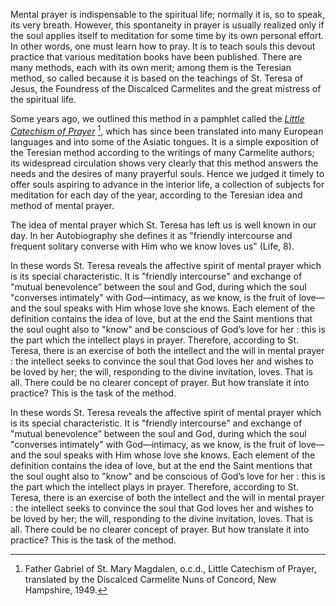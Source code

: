 Mental prayer is indispensable to the spiritual life; normally it is, so to speak, its very breath. However, this spontaneity in prayer is usually realized only if the soul applies itself to meditation for some time by its own personal effort. In other words, one must learn how to pray. It is to teach souls this devout practice that various meditation books have been published. There are many methods, each with its own merit; among them is the Teresian method, so called because it is based on the teachings of St. Teresa of Jesus, the Foundress of the Discalced Carmelites and the great mistress of the spiritual life. 

Some years ago, we outlined this method in a pamphlet called the *[Little Catechism of Prayer](/resources/extras/little-catechism)* [^1], which has since been translated into many European languages and into some of the Asiatic tongues. It is a simple exposition of the Teresian method according to the writings of many Carmelite authors; its widespread circulation shows very clearly that this method answers the needs and the desires of many prayerful souls. Hence we judged it timely to offer souls aspiring to advance in the interior life, a collection of subjects for meditation for each day of the year, according to the Teresian idea and method of mental prayer.

The idea of mental prayer which St. Teresa has left us is well known in our day. In her Autobiography she defines it as "friendly intercourse and frequent solitary converse with Him who we know loves us" (Life, 8). 

In these words St. Teresa reveals the affective spirit of mental prayer which is its special characteristic. It is "friendly intercourse" and exchange of "mutual benevolence” between the soul and God, during which the soul "converses intimately" with God—intimacy, as we know, is the fruit of love—and the soul speaks with Him whose love she knows. Each element of the definition contains the idea of love, but at the end the Saint mentions that the soul ought also to "know" and be conscious of God’s love for her : this is the part which the intellect plays in prayer. Therefore, according to St. Teresa, there is an exercise of both the intellect and the will in mental prayer : the intellect seeks to convince the soul that God loves her and wishes to be loved by her; the will, responding to the divine invitation, loves. That is all. There could be no clearer concept of prayer. But how translate it into practice? This is the task of the method. 

In these words St. Teresa reveals the affective spirit of mental prayer which is its special characteristic. It is "friendly intercourse" and exchange of "mutual benevolence” between the soul and God, during which the soul "converses intimately" with God—intimacy, as we know, is the fruit of love—and the soul speaks with Him whose love she knows. Each element of the definition contains the idea of love, but at the end the Saint mentions that the soul ought also to "know" and be conscious of God’s love for her : this is the part which the intellect plays in prayer. Therefore, according to St. Teresa, there is an exercise of both the intellect and the will in mental prayer : the intellect seeks to convince the soul that God loves her and wishes to be loved by her; the will, responding to the divine invitation, loves. That is all. There could be no clearer concept of prayer. But how translate it into practice? This is the task of the method. 

[^1]: Father Gabriel of St. Mary Magdalen, o.c.d., Little Catechism of Prayer, translated by the Discalced Carmelite Nuns of Concord, New Hampshire, 1949. 